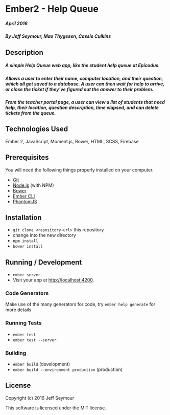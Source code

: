 # Ember2 - Help Queue
##### April 2016
##### By Jeff Seymour, Mao Thygesen, Cassie Culkins

## Description
##### A simple Help Queue web app, like the student help queue at Epicodus.  
##### Allows a user to enter their name, computer location, and their question, which all get saved to a database. A user can then wait for help to arrive, or close the ticket if they've figured out the answer to their problem.   
##### From the teacher portal page, a user can view a list of students that need help, their location, question description, time elapsed, and can delete tickets from the queue.

## Technologies Used
Ember 2, JavaScript, Moment.js, Bower, HTML, SCSS, Firebase

## Prerequisites

You will need the following things properly installed on your computer.

* [Git](http://git-scm.com/)
* [Node.js](http://nodejs.org/) (with NPM)
* [Bower](http://bower.io/)
* [Ember CLI](http://www.ember-cli.com/)
* [PhantomJS](http://phantomjs.org/)

## Installation

* `git clone <repository-url>` this repository
* change into the new directory
* `npm install`
* `bower install`

## Running / Development

* `ember server`
* Visit your app at [http://localhost:4200](http://localhost:4200).

### Code Generators

Make use of the many generators for code, try `ember help generate` for more details

### Running Tests

* `ember test`
* `ember test --server`

### Building

* `ember build` (development)
* `ember build --environment production` (production)

## License
Copyright (c) 2016 Jeff Seymour

This software is licensed under the MIT license.
